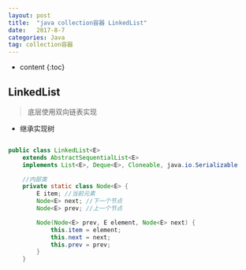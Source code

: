 ```yaml
---
layout: post
title:  "java collection容器 LinkedList"
date:   2017-8-7
categories: Java
tag: collection容器
---
```



* content
{:toc}


## LinkedList

> 底层使用双向链表实现

- 继承实现树

```java

public class LinkedList<E>
    extends AbstractSequentialList<E>
    implements List<E>, Deque<E>, Cloneable, java.io.Serializable
```

```java
    //内部类
    private static class Node<E> {
        E item; //当前元素
        Node<E> next; //下一个节点
        Node<E> prev; //上一个节点

        Node(Node<E> prev, E element, Node<E> next) {
            this.item = element;
            this.next = next;
            this.prev = prev;
        }
    }
```